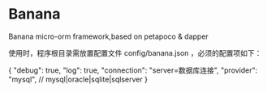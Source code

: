 # Banana
Banana micro-orm framework,based on petapoco &amp; dapper

使用时，程序根目录需放置配置文件 config/banana.json ，必须的配置项如下：

{
  "debug": true,
  "log": true,
  "connection": "server=数据库连接",
  "provider": "mysql", // mysql|oracle|sqlite|sqlserver
}
